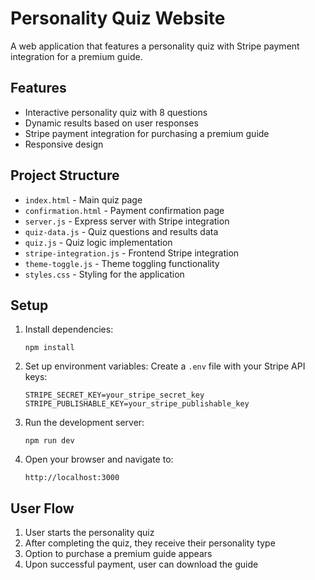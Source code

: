 # Personality Quiz Website

A web application that features a personality quiz with Stripe payment integration for a premium guide.

## Features

- Interactive personality quiz with 8 questions
- Dynamic results based on user responses
- Stripe payment integration for purchasing a premium guide
- Responsive design

## Project Structure

- `index.html` - Main quiz page
- `confirmation.html` - Payment confirmation page
- `server.js` - Express server with Stripe integration
- `quiz-data.js` - Quiz questions and results data
- `quiz.js` - Quiz logic implementation
- `stripe-integration.js` - Frontend Stripe integration
- `theme-toggle.js` - Theme toggling functionality
- `styles.css` - Styling for the application

## Setup

1. Install dependencies:
   ```
   npm install
   ```

2. Set up environment variables:
   Create a `.env` file with your Stripe API keys:
   ```
   STRIPE_SECRET_KEY=your_stripe_secret_key
   STRIPE_PUBLISHABLE_KEY=your_stripe_publishable_key
   ```

3. Run the development server:
   ```
   npm run dev
   ```

4. Open your browser and navigate to:
   ```
   http://localhost:3000
   ```

## User Flow

1. User starts the personality quiz
2. After completing the quiz, they receive their personality type
3. Option to purchase a premium guide appears
4. Upon successful payment, user can download the guide